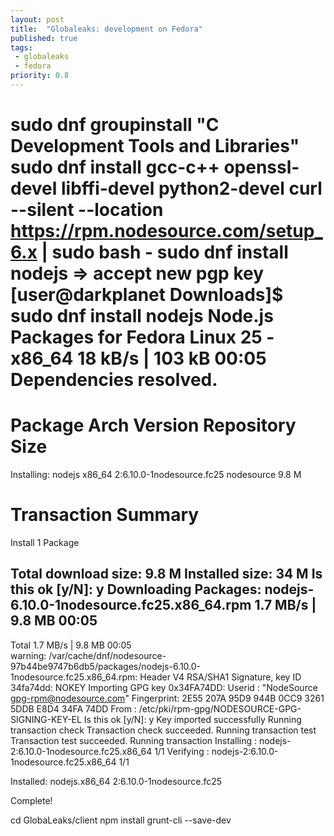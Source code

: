 ```yaml
---
layout: post
title:  "Globaleaks: development on Fedora"
published: true
tags: 
 - globaleaks
 - fedora
priority: 0.8
---
```


sudo dnf groupinstall "C Development Tools and Libraries"
sudo dnf install gcc-c++ openssl-devel libffi-devel python2-devel
curl --silent --location https://rpm.nodesource.com/setup_6.x | sudo bash -
sudo dnf install nodejs
=> accept new pgp key
[user@darkplanet Downloads]$ sudo dnf install nodejs
Node.js Packages for Fedora Linux 25 - x86_64                                                                                                                                       18 kB/s | 103 kB     00:05    
Dependencies resolved.
===================================================================================================================================================================================================================
 Package                                      Arch                                         Version                                                          Repository                                        Size
===================================================================================================================================================================================================================
Installing:
 nodejs                                       x86_64                                       2:6.10.0-1nodesource.fc25                                        nodesource                                       9.8 M

Transaction Summary
===================================================================================================================================================================================================================
Install  1 Package

Total download size: 9.8 M
Installed size: 34 M
Is this ok [y/N]: y
Downloading Packages:
nodejs-6.10.0-1nodesource.fc25.x86_64.rpm                                                                                                                                          1.7 MB/s | 9.8 MB     00:05    
-------------------------------------------------------------------------------------------------------------------------------------------------------------------------------------------------------------------
Total                                                                                                                                                                              1.7 MB/s | 9.8 MB     00:05     
warning: /var/cache/dnf/nodesource-97b44be9747b6db5/packages/nodejs-6.10.0-1nodesource.fc25.x86_64.rpm: Header V4 RSA/SHA1 Signature, key ID 34fa74dd: NOKEY
Importing GPG key 0x34FA74DD:
 Userid     : "NodeSource <gpg-rpm@nodesource.com>"
 Fingerprint: 2E55 207A 95D9 944B 0CC9 3261 5DDB E8D4 34FA 74DD
 From       : /etc/pki/rpm-gpg/NODESOURCE-GPG-SIGNING-KEY-EL
Is this ok [y/N]: y
Key imported successfully
Running transaction check
Transaction check succeeded.
Running transaction test
Transaction test succeeded.
Running transaction
  Installing  : nodejs-2:6.10.0-1nodesource.fc25.x86_64                                                                                                                                                        1/1 
  Verifying   : nodejs-2:6.10.0-1nodesource.fc25.x86_64                                                                                                                                                        1/1 

Installed:
  nodejs.x86_64 2:6.10.0-1nodesource.fc25                                                                                                                                                                          

Complete!






cd GlobaLeaks/client
npm install grunt-cli --save-dev
